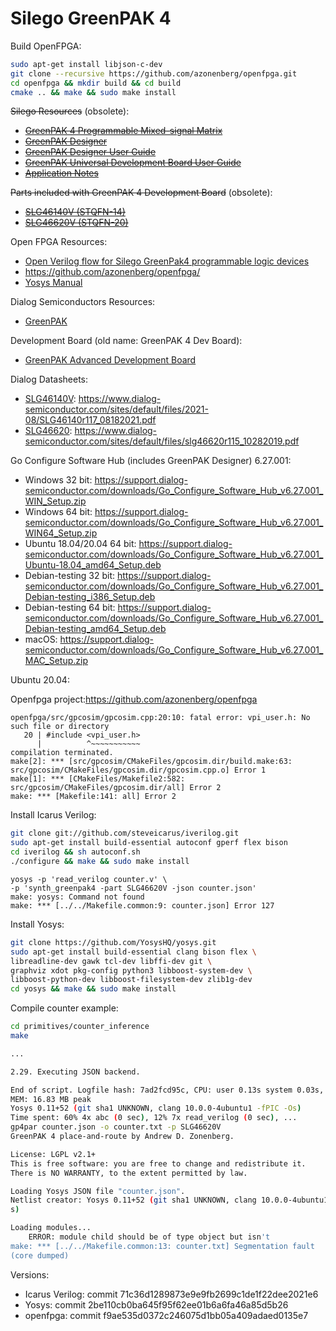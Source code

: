 Silego GreenPAK 4
=================

Build OpenFPGA:
```sh
sudo apt-get install libjson-c-dev
git clone --recursive https://github.com/azonenberg/openfpga.git
cd openfpga && mkdir build && cd build
cmake .. && make && sudo make install
```

~~Silego Resources~~ (obsolete):
* [~~GreenPAK 4 Programmable Mixed-signal Matrix~~](http://www.silego.com/products/greenpak4.html)
* [~~GreenPAK Designer~~](http://www.silego.com/softdoc/software.html)
* [~~GreenPAK Designer User Guide~~](http://www.silego.com/uploads/resources/GreenPAK_Designer_User_Guide.pdf)
* [~~GreenPAK Universal Development Board User Guide~~](http://www.silego.com/uploads/resources/GreenPAK%20Universal%20Development%20Board%20User%20Guide.pdf)
* [~~Application Notes~~](http://www.silego.com/softdoc/app_notes.html?filtercol=GreenPAK4)

~~Parts included with GreenPAK 4 Development Board~~ (obsolete):
* [~~SLG46140V (STQFN-14)~~](http://www.silego.com/uploads/Products/product_285/SLG46140r100_10202016.pdf)
* [~~SLG46620V (STQFN-20)~~](http://www.silego.com/uploads/Products/product_336/SLG46620r100_10202016.pdf)

Open FPGA Resources:
* [Open Verilog flow for Silego GreenPak4 programmable logic devices](http://siliconexposed.blogspot.de/2016/05/open-verilog-flow-for-silego-greenpak4.html)
* <https://github.com/azonenberg/openfpga/>
* [Yosys Manual](http://www.clifford.at/yosys/files/yosys_manual.pdf)

Dialog Semiconductors Resources:
* [GreenPAK](https://www.dialog-semiconductor.com/products/greenpak)

Development Board (old name: GreenPAK 4 Dev Board):
* [GreenPAK Advanced Development
Board](https://www.dialog-semiconductor.com/products/greenpak/slg4dvkadv)

Dialog Datasheets:
* [SLG46140V](https://www.dialog-semiconductor.com/products/greenpak/slg46140):
<https://www.dialog-semiconductor.com/sites/default/files/2021-08/SLG46140r117_08182021.pdf>
* [SLG46620](https://www.dialog-semiconductor.com/products/greenpak/slg46620):
<https://www.dialog-semiconductor.com/sites/default/files/slg46620r115_10282019.pdf>

Go Configure Software Hub (includes GreenPAK Designer) 6.27.001:
* Windows 32 bit:
<https://support.dialog-semiconductor.com/downloads/Go_Configure_Software_Hub_v6.27.001_WIN_Setup.zip>
* Windows 64 bit:
<https://support.dialog-semiconductor.com/downloads/Go_Configure_Software_Hub_v6.27.001_WIN64_Setup.zip>
* Ubuntu 18.04/20.04 64 bit:
<https://support.dialog-semiconductor.com/downloads/Go_Configure_Software_Hub_v6.27.001_Ubuntu-18.04_amd64_Setup.deb>
* Debian-testing 32 bit:
<https://support.dialog-semiconductor.com/downloads/Go_Configure_Software_Hub_v6.27.001_Debian-testing_i386_Setup.deb>
* Debian-testing 64 bit:
<https://support.dialog-semiconductor.com/downloads/Go_Configure_Software_Hub_v6.27.001_Debian-testing_amd64_Setup.deb>
* macOS: <https://support.dialog-semiconductor.com/downloads/Go_Configure_Software_Hub_v6.27.001_MAC_Setup.zip>

Ubuntu 20.04:

Openfpga project:<https://github.com/azonenberg/openfpga>

```
openfpga/src/gpcosim/gpcosim.cpp:20:10: fatal error: vpi_user.h: No
such file or directory
   20 | #include <vpi_user.h>
      |          ^~~~~~~~~~~~
compilation terminated.
make[2]: *** [src/gpcosim/CMakeFiles/gpcosim.dir/build.make:63:
src/gpcosim/CMakeFiles/gpcosim.dir/gpcosim.cpp.o] Error 1
make[1]: *** [CMakeFiles/Makefile2:582:
src/gpcosim/CMakeFiles/gpcosim.dir/all] Error 2
make: *** [Makefile:141: all] Error 2
```

Install Icarus Verilog:
```sh
git clone git://github.com/steveicarus/iverilog.git
sudo apt-get install build-essential autoconf gperf flex bison
cd iverilog && sh autoconf.sh
./configure && make && sudo make install
```

```
yosys -p 'read_verilog counter.v' \
-p 'synth_greenpak4 -part SLG46620V -json counter.json'
make: yosys: Command not found
make: *** [../../Makefile.common:9: counter.json] Error 127
```

Install Yosys:
```sh
git clone https://github.com/YosysHQ/yosys.git
sudo apt-get install build-essential clang bison flex \
libreadline-dev gawk tcl-dev libffi-dev git \
graphviz xdot pkg-config python3 libboost-system-dev \
libboost-python-dev libboost-filesystem-dev zlib1g-dev
cd yosys && make && sudo make install
```

Compile counter example:
```sh
cd primitives/counter_inference
make

...

2.29. Executing JSON backend.

End of script. Logfile hash: 7ad2fcd95c, CPU: user 0.13s system 0.03s,
MEM: 16.83 MB peak
Yosys 0.11+52 (git sha1 UNKNOWN, clang 10.0.0-4ubuntu1 -fPIC -Os)
Time spent: 60% 4x abc (0 sec), 12% 7x read_verilog (0 sec), ...
gp4par counter.json -o counter.txt -p SLG46620V
GreenPAK 4 place-and-route by Andrew D. Zonenberg.

License: LGPL v2.1+
This is free software: you are free to change and redistribute it.
There is NO WARRANTY, to the extent permitted by law.

Loading Yosys JSON file "counter.json".
Netlist creator: Yosys 0.11+52 (git sha1 UNKNOWN, clang 10.0.0-4ubuntu1 -fPIC -O
s)

Loading modules...
    ERROR: module child should be of type object but isn't
make: *** [../../Makefile.common:13: counter.txt] Segmentation fault
(core dumped)
```

Versions:
* Icarus Verilog: commit 71c36d1289873e9e9fb2699c1de1f22dee2021e6
* Yosys: commit 2be110cb0ba645f95f62ee01b6a6fa46a85d5b26
* openfpga: commit f9ae535d0372c246075d1bb05a409adaed0135e7
